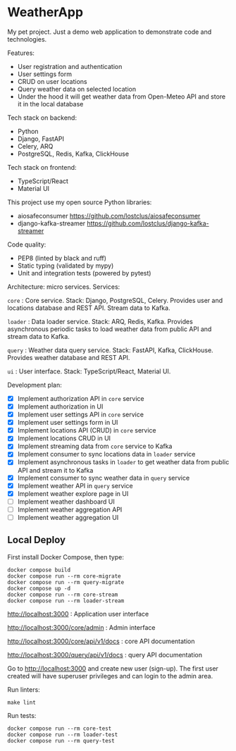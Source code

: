 # WeatherApp

My pet project. Just a demo web application to demonstrate code and
technologies.

Features:
- User registration and authentication
- User settings form
- CRUD on user locations
- Query weather data on selected location
- Under the hood it will get weather data from Open-Meteo API and store it in the local database

Tech stack on backend:
- Python
- Django, FastAPI
- Celery, ARQ
- PostgreSQL, Redis, Kafka, ClickHouse

Tech stack on frontend:
- TypeScript/React
- Material UI

This project use my open source Python libraries:
- aiosafeconsumer <https://github.com/lostclus/aiosafeconsumer>
- django-kafka-streamer <https://github.com/lostclus/django-kafka-streamer>

Code quality:
- PEP8 (linted by black and ruff)
- Static typing (validated by mypy)
- Unit and integration tests (powered by pytest)

Architecture: micro services. Services:

`core`
: Core service. Stack: Django, PostgreSQL, Celery. Provides user and locations
database and REST API. Stream data to Kafka.

`loader`
: Data loader service. Stack: ARQ, Redis, Kafka. Provides asynchronous periodic
tasks to load weather data from public API and stream data to Kafka.

`query`
: Weather data query service. Stack: FastAPI, Kafka, ClickHouse. Provides
weather database and REST API.

`ui`
: User interface. Stack: TypeScript/React, Material UI.

Development plan:

- [x] Implement authorization API in `core` service
- [x] Implement authorization in UI
- [x] Implement user settings API in `core` service
- [x] Implement user settings form in UI
- [x] Implement locations API (CRUD) in `core` service
- [x] Implement locations CRUD in UI
- [x] Implement streaming data from `core` service to Kafka
- [x] Implement consumer to sync locations data in `loader` service
- [x] Implement asynchronous tasks in `loader` to get weather data from public API
  and stream it to Kafka
- [x] Implement consumer to sync weather data in `query` service
- [x] Implement weather API in `query` service
- [x] Implement weather explore page in UI
- [ ] Implement weather dashboard UI
- [ ] Implement weather aggregation API
- [ ] Implement weather aggregation UI

## Local Deploy

First install Docker Compose, then type:

    docker compose build
    docker compose run --rm core-migrate
    docker compose run --rm query-migrate
    docker compose up -d
    docker compose run --rm core-stream
    docker compose run --rm loader-stream

<http://localhost:3000>
: Application user interface

<http://localhost:3000/core/admin>
: Admin interface

<http://localhost:3000/core/api/v1/docs>
: core API documentation

<http://localhost:3000/query/api/v1/docs>
: query API documentation

Go to <http://localhost:3000> and create new user (sign-up). The first user
created will have superuser privileges and can login to the admin area.

Run linters:

    make lint

Run tests:

    docker compose run --rm core-test
    docker compose run --rm loader-test
    docker compose run --rm query-test
